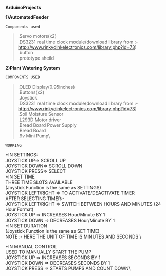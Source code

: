 **ArduinoProjects** 

**1)AutomatedFeeder**

    Components used
>.Servo motors(x2)\
.DS3231 real time clock module(download library from :- http://www.rinkydinkelectronics.com/library.php?id=73) \
.button \
.prototype sheild 

**2)Plant Watering System**

    COMPONENTS USED
>.OLED Display(0.95inches)\
 .Buttons(x2)\
 .Joystick\
 .DS3231 real time clock module(download library from :- http://www.rinkydinkelectronics.com/library.php?id=73) \
 .Soil Moisture Sensor\
 .L293D Motor driver\
 .Bread Board Power Supply\
 .Bread Board\
 .9v Mini Pump\
 
    WORKING
    
 *IN SETTINGS:\
      JOYSTICK UP=> SCROLL UP\
      JOYSTICK DOWN=> SCROLL DOWN\
      JOYSTICK PRESS=> SELECT\
*IN SET TIME\
      THREE TIME SLOTS AVAILABLE\
        (Joystick Function is the same as SETTINGS)\
         JOYSTICK LEFT/RIGHT => TO ACTIVATE/DEACTIVATE TIMER\
       AFTER SELECTING TIMER:-\
           JOYSTICK LEFT/RIGHT => SWITCH BETWEEN HOURS AND MINUTES (24 Hour Format)\
           JOYSTICK UP => INCREASES Hour/Minute BY 1\
           JOYSTICK DOWN => DECREASES Hour/Minute BY 1\
*IN SET DURATION\
         (Joystick Function is the same as SET TIME)\
          NOTE  :- HERE THE UNIT OF TIME IS MINUTES AND SECONDS \

*IN MANUAL CONTROL\
       USED TO MANUALLY START THE PUMP \
            JOYSTICK UP => INCREASES SECONDS BY 1\
           JOYSTICK DOWN => DECREASES SECONDS BY 1\
           JOYSTICK PRESS => STARTS PUMPS AND COUNT DOWN\
           
           
           
   
 
